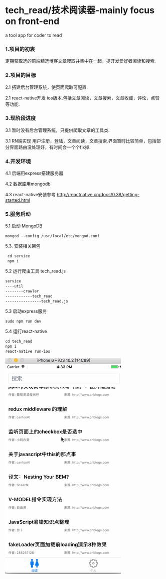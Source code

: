 # tech_read/技术阅读器-mainly focus on front-end
a tool app for coder to read



<h3>1.项目的初衷</h3>

定期获取选的前端精选博客文章爬取并集中在一起，提开发爱好者阅读和搜索.

<h3>2.项目的目标</h3>
2.1 搭建后台管理系统，使页面爬取可配置.

2.1 react-native开发 ios版本.包括文章阅读，文章搜索，文章收藏，评论，点赞等功能.

<h3>3.现阶段进度</h3>
3.1 暂时没有后台管理系统，只提供爬取文章的工具类.

3.1 RN端实现 用户注册，登陆，文章阅读，文章搜索.界面暂时比较简单，包括部分界面路由没处理好，有时间会一个个fix掉.

<h3>4.开发环境</h3>
4.1 后端用express搭建服务器

4.2 数据库用mongodb

4.3 react-native安装参考 http://reactnative.cn/docs/0.38/getting-started.html

<h3>5.服务启动</h3>
5.1 启动 MongoDB

```
mongod --config /usr/local/etc/mongod.conf
```
5.3. 安装相关架包

```
 cd service
 npm i
```

5.2 运行爬虫工具 tech_read.js

```
service
----util
--------crawler
------------tech_read
----------------tech_read.js
```

5.3 启动express服务

```
sudo npm run dev
```
5.4 运行react-native

```
cd tech_read
npm i
react-native run-ios
```
![Image text](./react_show.gif)



